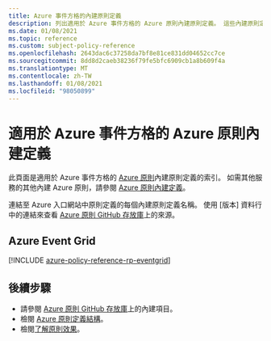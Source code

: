 ```yaml
---
title: Azure 事件方格的內建原則定義
description: 列出適用於 Azure 事件方格的 Azure 原則內建原則定義。 這些內建原則定義提供管理 Azure 資源的常見方法。
ms.date: 01/08/2021
ms.topic: reference
ms.custom: subject-policy-reference
ms.openlocfilehash: 2643dac6c37258da7bf8e81ce831dd04652cc7ce
ms.sourcegitcommit: 8dd8d2caeb38236f79fe5bfc6909cb1a8b609f4a
ms.translationtype: MT
ms.contentlocale: zh-TW
ms.lasthandoff: 01/08/2021
ms.locfileid: "98050899"
---
```

# <a name="azure-policy-built-in-definitions-for-azure-event-grid"></a>適用於 Azure 事件方格的 Azure 原則內建定義

此頁面是適用於 Azure 事件方格的 [Azure 原則](../governance/policy/overview.md)內建原則定義的索引。 如需其他服務的其他內建 Azure 原則，請參閱 [Azure 原則內建定義](../governance/policy/samples/built-in-policies.md)。

連結至 Azure 入口網站中原則定義的每個內建原則定義名稱。 使用 [版本] 資料行中的連結來查看 [Azure 原則 GitHub 存放庫](https://github.com/Azure/azure-policy)上的來源。

## <a name="azure-event-grid"></a>Azure Event Grid

[!INCLUDE [azure-policy-reference-rp-eventgrid](../../includes/policy/reference/byrp/microsoft.eventgrid.md)]

## <a name="next-steps"></a>後續步驟

- 請參閱 [Azure 原則 GitHub 存放庫](https://github.com/Azure/azure-policy)上的內建項目。
- 檢閱 [Azure 原則定義結構](../governance/policy/concepts/definition-structure.md)。
- 檢閱[了解原則效果](../governance/policy/concepts/effects.md)。
